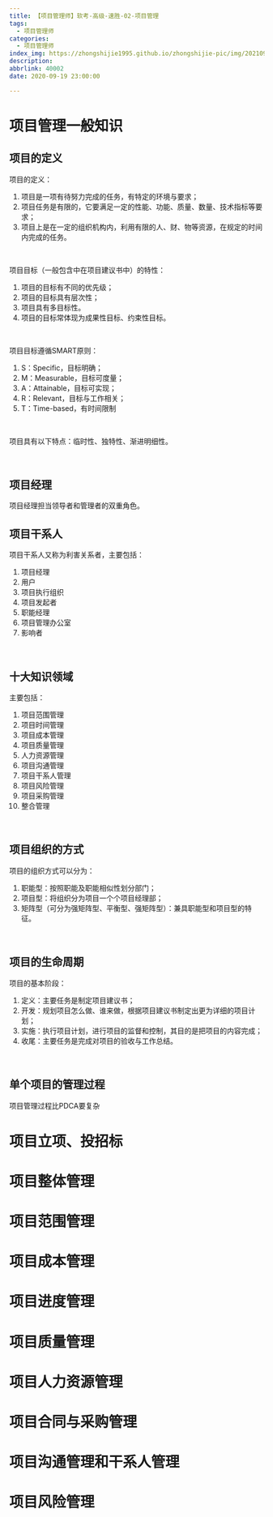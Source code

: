```yaml
---
title: 【项目管理师】软考-高级-速胜-02-项目管理
tags:
  - 项目管理师
categories:
  - 项目管理师
index_img: https://zhongshijie1995.github.io/zhongshijie-pic/img/20210922143002.jpg
description: 
abbrlink: 40002
date: 2020-09-19 23:00:00

---
```


# 项目管理一般知识
## 项目的定义
项目的定义：
  1. 项目是一项有待努力完成的任务，有特定的环境与要求；
  2. 项目任务是有限的，它要满足一定的性能、功能、质量、数量、技术指标等要求；
  3. 项目上是在一定的组织机构内，利用有限的人、财、物等资源，在规定的时间内完成的任务。

</br>

项目目标（一般包含中在项目建议书中）的特性：
  1. 项目的目标有不同的优先级；
  2. 项目的目标具有层次性；
  3. 项目具有多目标性。
  4. 项目的目标常体现为成果性目标、约束性目标。

</br>

项目目标遵循SMART原则：
  1. S：Specific，目标明确；
  2. M：Measurable，目标可度量；
  3. A：Attainable，目标可实现；
  4. R：Relevant，目标与工作相关；
  5. T：Time-based，有时间限制

</br>

项目具有以下特点：临时性、独特性、渐进明细性。

</br>

## 项目经理
项目经理担当领导者和管理者的双重角色。

## 项目干系人
项目干系人又称为利害关系者，主要包括：
  1. 项目经理
  2. 用户
  3. 项目执行组织
  4. 项目发起者
  5. 职能经理
  6. 项目管理办公室
  7. 影响者

</br>

## 十大知识领域
主要包括：
  1. 项目范围管理
  2. 项目时间管理
  3. 项目成本管理
  4. 项目质量管理
  5. 人力资源管理
  6. 项目沟通管理
  7. 项目干系人管理
  8. 项目风险管理
  9. 项目采购管理
  10. 整合管理

</br>

## 项目组织的方式
项目的组织方式可以分为：
  1. 职能型：按照职能及职能相似性划分部门；
  2. 项目型：将组织分为项目一个个项目经理部；
  3. 矩阵型（可分为强矩阵型、平衡型、强矩阵型）：兼具职能型和项目型的特征。

</br>

## 项目的生命周期
项目的基本阶段：
  1. 定义：主要任务是制定项目建议书；
  2. 开发：规划项目怎么做、谁来做，根据项目建议书制定出更为详细的项目计划；
  3. 实施：执行项目计划，进行项目的监督和控制，其目的是把项目的内容完成；
  4. 收尾：主要任务是完成对项目的验收与工作总结。

</br>

## 单个项目的管理过程
项目管理过程比PDCA要复杂

# 项目立项、投招标

# 项目整体管理

# 项目范围管理

# 项目成本管理

# 项目进度管理

# 项目质量管理

# 项目人力资源管理

# 项目合同与采购管理

# 项目沟通管理和干系人管理

# 项目风险管理

